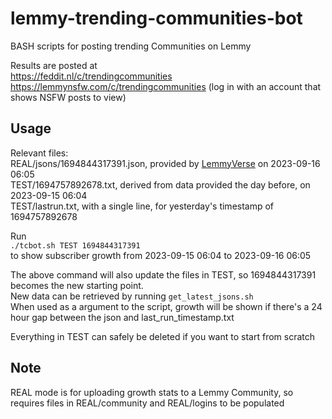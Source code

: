 # lemmy-trending-communities-bot
BASH scripts for posting trending Communities on Lemmy

Results are posted at  
https://feddit.nl/c/trendingcommunities  
https://lemmynsfw.com/c/trendingcommunities (log in with an account that shows NSFW posts to view)  

## Usage  
Relevant files:  
REAL/jsons/1694844317391.json, provided by [LemmyVerse](https://lemmyverse.net) on 2023-09-16 06:05  
TEST/1694757892678.txt, derived from data provided the day before, on 2023-09-15 06:04  
TEST/lastrun.txt, with a single line, for yesterday's timestamp of 1694757892678  

Run  
`./tcbot.sh TEST 1694844317391`  
to show subscriber growth from 2023-09-15 06:04 to 2023-09-16 06:05  

The above command will also update the files in TEST, so 1694844317391 becomes the new starting point.  
New data can be retrieved by running `get_latest_jsons.sh`  
When used as a argument to the script, growth will be shown if there's a 24 hour gap between the json and last_run_timestamp.txt  

Everything in TEST can safely be deleted if you want to start from scratch  

## Note

REAL mode is for uploading growth stats to a Lemmy Community, so requires files in REAL/community and REAL/logins
to be populated
